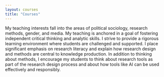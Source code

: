 ```yaml
---
layout: courses
title: "Courses"
---
```

My teaching interests fall into the areas of political sociology, research methods, gender, and media. My teaching is anchored in a goal of fostering independent critical thinking and analytic skills. I strive to provide a rigorous learning environment where students are challenged and supported. I place significant emphasis on research literacy and explain how research design and methods are central to knowledge production. In addition to thinking about methods, I encourage my students to think about research tools as part of the research design process and about how tools like AI can be used effectively and responsibly.   